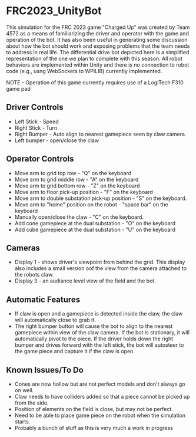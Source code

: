 # FRC2023_UnityBot
 This simulation for the FRC 2023 game "Charged Up" was created by Team 4572 as a means of familiarizing the driver and operator with the game and operation of the bot. It has also been useful in generating some discussion about how the bot should work and exposing problems that the team needs to address in real life. The differential drive bot depicted here is a simplified representation of the one we plan to complete with this season. All robot behaviors are implemented within Unity and there is no connection to robot code (e.g., usng WebSockets to WPILIB) currently implemented.

 NOTE - Operation of this game currently requires use of a LogiTech F310 game pad

 ## Driver Controls
 * Left Stick - Speed
 * Right Stick - Turn
 * Right Bumper - Auto align to nearest gamepiece seen by claw camera.
 * Left bumper - open/close the claw

 ## Operator Controls
 * Move arm to grid top row - "Q" on the keyboard
 * Move arm to grid middle row - "A" on the keyboard
 * Move arm to grid bottom row - "Z" on the keyboard
 * Move arm to floor pick-up position - "F" on the keyboard
 * Move arm to double substation pick-up position - "S" on the keyboard.
 * Move arm to "home" position on the robot - "space bar" on the keyboard
 * Manually open/close the claw - "C" on the keyboard.
 * Add cone gamepiece at the dual substation - "O" on the keyboard
 * Add cube gamepiece at the dual substation - "U" on the keyboard

 ## Cameras
 * Display 1 - shows driver's viewpoint from behind the grid. This display also includes a small version oof the view from the camera attached to the robots claw.
 * Display 3 - an audiance level view of the field and the bot.

## Automatic Features
* If claw is open and a gamepiece is detected inside the claw, the claw will automatically close to grab it.
* The right bumper button will cause the bot to align to the nearest gamepiece within view of the claw camera. If the bot is stationary, it will automatically pivot to the piece. If the driver holds down the right bumper and drives forward with the left stick, the bot will autosteer to the game piece and capture it if the claw is open. 

 ## Known Issues/To Do
 * Cones are now hollow but are not perfect models and don't always go on well.
 * Claw needs to have colliders added so that a piece cannot be picked up from the side.
 * Position of elements on the field is close, but may not be perfect.
 * Need to be able to place game piece on the robot when the simulation starts.
 * Probably a bunch of stuff as this is very much a work in progress

